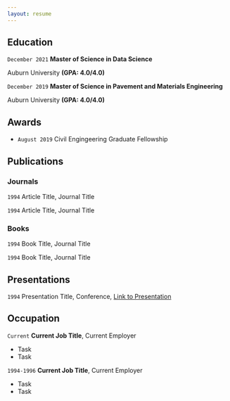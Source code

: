 ```yaml
---
layout: resume
---
```


## Education

`December 2021`
**Master of Science in Data Science**

Auburn University **(GPA: 4.0/4.0)**

`December 2019`
**Master of Science in Pavement and Materials Engineering**

Auburn University **(GPA: 4.0/4.0)**

## Awards

- `August 2019`
Civil Engingeering Graduate Fellowship 

## Publications

<!-- A list is also available [online](https://scholar.google.co.uk/citations?user=LTOTl0YAAAAJ) -->

### Journals

`1994`
Article Title, Journal Title

`1994`
Article Title, Journal Title

### Books

`1994`
Book Title, Journal Title

`1994`
Book Title, Journal Title


## Presentations

`1994`
Presentation Title, Conference, <a href="https://MyWebsite.tld/presentation1">Link to Presentation</a>


## Occupation

`Current`
__Current Job Title__, Current Employer 

- Task
- Task

`1994-1996`
__Current Job Title__, Current Employer 

- Task
- Task



<!-- ### Footer

Last updated: May 2013 -->


